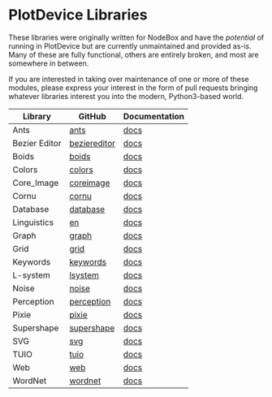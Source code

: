 # PlotDevice Libraries

These libraries were originally written for NodeBox and have the *potential* of running in PlotDevice but are 
currently unmaintained and provided as-is. Many of these are fully functional, others are entirely broken, and 
most are somewhere in between. 

If you are interested in taking over maintenance of one or more of these modules, please express your interest in
the form of pull requests bringing whatever libraries interest you into the modern, Python3-based world.

| Library | GitHub | Documentation |
| -- | -- | -- |
| Ants | [ants](https://github.com/plotdevice/plotdevice-libs/tree/master/ants) | [docs](https://plotdevice.io/lib/Ants.html) |
| Bezier Editor | [beziereditor](https://github.com/plotdevice/plotdevice-libs/tree/master/beziereditor) | [docs](https://plotdevice.io/lib/Bezier_Editor.html) |
| Boids | [boids](https://github.com/plotdevice/plotdevice-libs/tree/master/boids) | [docs](https://plotdevice.io/lib/Boids.html) |
| Colors | [colors](https://github.com/plotdevice/plotdevice-libs/tree/master/colors) | [docs](https://plotdevice.io/lib/Colors.html) |
| Core_Image | [coreimage](https://github.com/plotdevice/plotdevice-libs/tree/master/coreimage) | [docs](https://plotdevice.io/lib/Core_Image.html) |
| Cornu | [cornu](https://github.com/plotdevice/plotdevice-libs/tree/master/cornu) | [docs](https://plotdevice.io/lib/Cornu.html) |
| Database | [database](https://github.com/plotdevice/plotdevice-libs/tree/master/database) | [docs](https://plotdevice.io/lib/Database.html) |
| Linguistics | [en](https://github.com/plotdevice/plotdevice-libs/tree/master/en) | [docs](https://plotdevice.io/lib/Linguistics.html) |
| Graph | [graph](https://github.com/plotdevice/plotdevice-libs/tree/master/graph) | [docs](https://plotdevice.io/lib/Graph.html) |
| Grid | [grid](https://github.com/plotdevice/plotdevice-libs/tree/master/grid) | [docs](https://plotdevice.io/lib/Grid.html) |
| Keywords | [keywords](https://github.com/plotdevice/plotdevice-libs/tree/master/keywords) | [docs](https://plotdevice.io/lib/Keywords.html) |
| L-system | [lsystem](https://github.com/plotdevice/plotdevice-libs/tree/master/lsystem) | [docs](https://plotdevice.io/lib/L-system.html) |
| Noise | [noise](https://github.com/plotdevice/plotdevice-libs/tree/master/noise) | [docs](https://plotdevice.io/lib/Noise.html) |
| Perception | [perception](https://github.com/plotdevice/plotdevice-libs/tree/master/perception) | [docs](https://plotdevice.io/lib/Perception.html) |
| Pixie | [pixie](https://github.com/plotdevice/plotdevice-libs/tree/master/pixie) | [docs](https://plotdevice.io/lib/Pixie.html) |
| Supershape | [supershape](https://github.com/plotdevice/plotdevice-libs/tree/master/supershape) | [docs](https://plotdevice.io/lib/Supershape.html) |
| SVG | [svg](https://github.com/plotdevice/plotdevice-libs/tree/master/svg) | [docs](https://plotdevice.io/lib/SVG.html) |
| TUIO | [tuio](https://github.com/plotdevice/plotdevice-libs/tree/master/tuio) | [docs](https://plotdevice.io/lib/TUIO.html) |
| Web | [web](https://github.com/plotdevice/plotdevice-libs/tree/master/web) | [docs](https://plotdevice.io/lib/Web.html) |
| WordNet | [wordnet](https://github.com/plotdevice/plotdevice-libs/tree/master/wordnet) | [docs](https://plotdevice.io/lib/WordNet.html) |